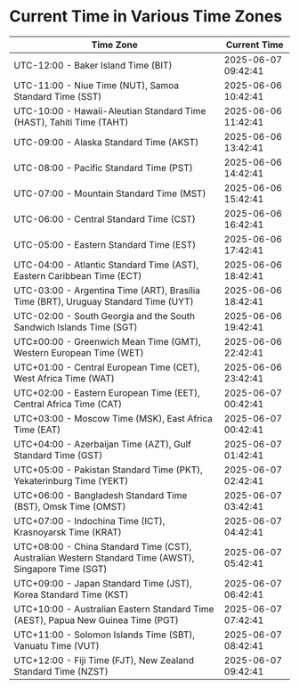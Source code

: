 # Current Time in Various Time Zones

| Time Zone | Current Time |
|-----------|--------------|
| UTC-12:00 - Baker Island Time (BIT) | 2025-06-07 09:42:41 |
| UTC-11:00 - Niue Time (NUT), Samoa Standard Time (SST) | 2025-06-06 10:42:41 |
| UTC-10:00 - Hawaii-Aleutian Standard Time (HAST), Tahiti Time (TAHT) | 2025-06-06 11:42:41 |
| UTC-09:00 - Alaska Standard Time (AKST) | 2025-06-06 13:42:41 |
| UTC-08:00 - Pacific Standard Time (PST) | 2025-06-06 14:42:41 |
| UTC-07:00 - Mountain Standard Time (MST) | 2025-06-06 15:42:41 |
| UTC-06:00 - Central Standard Time (CST) | 2025-06-06 16:42:41 |
| UTC-05:00 - Eastern Standard Time (EST) | 2025-06-06 17:42:41 |
| UTC-04:00 - Atlantic Standard Time (AST), Eastern Caribbean Time (ECT) | 2025-06-06 18:42:41 |
| UTC-03:00 - Argentina Time (ART), Brasília Time (BRT), Uruguay Standard Time (UYT) | 2025-06-06 18:42:41 |
| UTC-02:00 - South Georgia and the South Sandwich Islands Time (SGT) | 2025-06-06 19:42:41 |
| UTC±00:00 - Greenwich Mean Time (GMT), Western European Time (WET) | 2025-06-06 22:42:41 |
| UTC+01:00 - Central European Time (CET), West Africa Time (WAT) | 2025-06-06 23:42:41 |
| UTC+02:00 - Eastern European Time (EET), Central Africa Time (CAT) | 2025-06-07 00:42:41 |
| UTC+03:00 - Moscow Time (MSK), East Africa Time (EAT) | 2025-06-07 00:42:41 |
| UTC+04:00 - Azerbaijan Time (AZT), Gulf Standard Time (GST) | 2025-06-07 01:42:41 |
| UTC+05:00 - Pakistan Standard Time (PKT), Yekaterinburg Time (YEKT) | 2025-06-07 02:42:41 |
| UTC+06:00 - Bangladesh Standard Time (BST), Omsk Time (OMST) | 2025-06-07 03:42:41 |
| UTC+07:00 - Indochina Time (ICT), Krasnoyarsk Time (KRAT) | 2025-06-07 04:42:41 |
| UTC+08:00 - China Standard Time (CST), Australian Western Standard Time (AWST), Singapore Time (SGT) | 2025-06-07 05:42:41 |
| UTC+09:00 - Japan Standard Time (JST), Korea Standard Time (KST) | 2025-06-07 06:42:41 |
| UTC+10:00 - Australian Eastern Standard Time (AEST), Papua New Guinea Time (PGT) | 2025-06-07 07:42:41 |
| UTC+11:00 - Solomon Islands Time (SBT), Vanuatu Time (VUT) | 2025-06-07 08:42:41 |
| UTC+12:00 - Fiji Time (FJT), New Zealand Standard Time (NZST) | 2025-06-07 09:42:41 |
